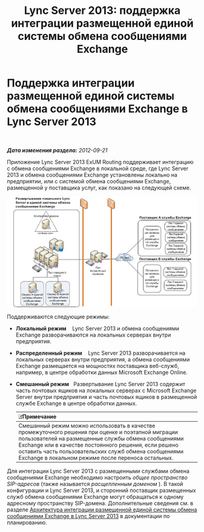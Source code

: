 ﻿---
title: 'Lync Server 2013: поддержка интеграции размещенной единой системы обмена сообщениями Exchange'
TOCTitle: Поддержка интеграции размещенной единой системы обмена сообщениями Exchange
ms:assetid: c7573ec3-013c-48d9-b59b-2a5427e6da35
ms:mtpsurl: https://technet.microsoft.com/ru-ru/library/Gg398821(v=OCS.15)
ms:contentKeyID: 49311145
ms.date: 05/19/2016
mtps_version: v=OCS.15
ms.translationtype: HT
---

# Поддержка интеграции размещенной единой системы обмена сообщениями Exchange в Lync Server 2013

 

_**Дата изменения раздела:** 2012-09-21_

Приложение Lync Server 2013 ExUM Routing поддерживает интеграцию с обмена сообщениями Exchange в локальной среде, где Lync Server 2013 и обмена сообщениями Exchange установлены локально на предприятии, или с системой обмена сообщениями Exchange, размещенной у поставщика услуг, как показано на следующей схеме.

![Развертывание локального Lync Server с единой системой обмена сообщениями Exchange](images/Gg398821.d6498eb9-87ee-40f3-8ecd-852f91546590(OCS.15).jpg "Развертывание локального Lync Server с единой системой обмена сообщениями Exchange")

Поддерживаются следующие режимы:

  - **Локальный режим**    Lync Server 2013 и обмена сообщениями Exchange разворачиваются на локальных серверах внутри предприятия.

  - **Распределенный режим**    Lync Server 2013 разворачивается на локальных серверах внутри предприятия, а обмена сообщениями Exchange размещается на мощностях поставщика веб-служб, например, в центре обработки данных Microsoft Exchange Online.

  - **Смешанный режим**   Развертывание Lync Server 2013 содержит часть почтовых ящиков на локальных серверах с Microsoft Exchange Server внутри предприятия и часть почтовых ящиков в размещенной службе Exchange в центре обработки данных.
    
    <table>
    <thead>
    <tr class="header">
    <th><img src="images/Gg398412.note(OCS.15).gif" title="note" alt="note" />Примечание</th>
    </tr>
    </thead>
    <tbody>
    <tr class="odd">
    <td>Смешанный режим можно использовать в качестве промежуточного решения при оценке и поэтапной миграции пользователей на размещенные службы обмена сообщениями Exchange или в качестве постоянного решения, если решено оставить часть пользовательских служб обмена сообщениями Exchange в локальном режиме после переноса остальных.</td>
    </tr>
    </tbody>
    </table>


Для интеграции Lync Server 2013 с размещенными службами обмена сообщениями Exchange необходимо настроить *общее пространство SIP-адресов* (также называется *расщепленным доменом* ). В такой конфигурации и Lync Server 2013, и сторонний поставщик размещенных служб обмена сообщениями Exchange могут обращаться к одному адресному пространству SIP-домена. Дополнительные сведения см. в разделе [Архитектура интеграции размещенной единой системы обмена сообщениями Exchange в Lync Server 2013](lync-server-2013-hosted-exchange-um-integration-architecture.md) в документации по планированию.


